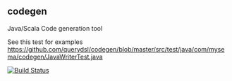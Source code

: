 ## codegen


Java/Scala Code generation tool

See this test for examples https://github.com/querydsl/codegen/blob/master/src/test/java/com/mysema/codegen/JavaWriterTest.java

[![Build Status](https://travis-ci.org/querydsl/codegen.svg?branch=master)](https://travis-ci.org/querydsl/codegen)
